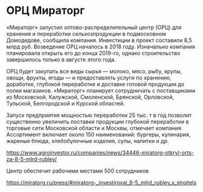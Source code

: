 #  ОРЦ Мираторг

«Мираторг» запустил оптово-распределительный центр (ОРЦ) для хранения и переработки сельхозпродукции в подмосковном Домодедове, сообщила компания. Инвестиции в проект составили 8,5 млрд руб. Возведение ОРЦ началось в 2018 году. Изначально компания планировала открыть его до конца 2019-го, однако строительство завершилось только в августе этого года.

ОРЦ будет закупать все виды сырья — молоко, мясо, рыбу, крупы, овощи, фрукты, ягоды — и предоставлять услуги по хранению, доработке, глубокой переработке и доставке готовой продукции до полки магазинов. «Мираторг» планирует сотрудничать с поставщиками из Московской, Калужской, Смоленской, Брянской, Орловской, Тульской, Белгородской и Курской областей.

Запуск предприятия мощностью переработки 25 тыс. т в год позволит существенно увеличить поставки продукции глубокой переработки в торговые сети Московской области и Москвы, отмечает компания. Ассортимент включает около 150 наименований: бургеры, кулинария, жареные блюда, хлебобулочные изделия, супы, напитки и др.

https://www.agroinvestor.ru/companies/news/34446-miratorg-otkryl-orts-za-8-5-mlrd-rubley/


Центр обеспечит рабочими местами 500 сотрудников

https://miratorg.ru/press/#miratorg-_investiroval_8-5_mlrd_rubley_v_stroitels
